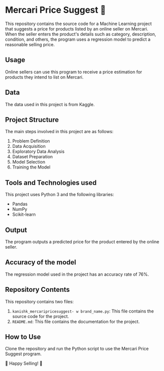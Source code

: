 # Mercari Price Suggest :money_with_wings:
This repository contains the source code for a Machine Learning project that suggests a price for products listed by an online seller on Mercari. 
When the seller enters the product's details such as category, description, condition, and others, the program uses a regression model to predict a reasonable selling price. 

## Usage
Online sellers can use this program to receive a price estimation for products they intend to list on Mercari. 

## Data 
The data used in this project is from Kaggle. 

## Project Structure
The main steps involved in this project are as follows:
1. Problem Definition
2. Data Acquisition 
3. Exploratory Data Analysis 
4. Dataset Preparation 
5. Model Selection 
6. Training the Model 

## Tools and Technologies used 
This project uses Python 3 and the following libraries:
- Pandas 
- NumPy 
- Scikit-learn 

## Output
The program outputs a predicted price for the product entered by the online seller. 

## Accuracy of the model 
The regression model used in the project has an accuracy rate of 76%. 

## Repository Contents
This repository contains two files:
1. `kanishk_mercaripricesuggest- w brand_name.py`: This file contains the source code for the project. 
2. `README.md`: This file contains the documentation for the project. 

## How to Use 
Clone the repository and run the Python script to use the Mercari Price Suggest program. 

:money_with_wings: Happy Selling! :money_with_wings:
